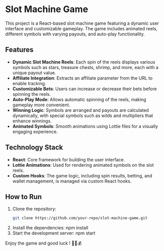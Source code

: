 # Slot Machine Game

This project is a React-based slot machine game featuring a dynamic user interface and customizable gameplay. The game includes animated reels, different symbols with varying payouts, and auto-play functionality. 

## Features

- **Dynamic Slot Machine Reels**: Each spin of the reels displays various symbols such as stars, treasure chests, shrimp, and more, each with a unique payout value.
- **Affiliate Integration**: Extracts an affiliate parameter from the URL to enable tracking.
- **Customizable Bets**: Users can increase or decrease their bets before spinning the reels.
- **Auto-Play Mode**: Allows automatic spinning of the reels, making gameplay more convenient.
- **Winning Logic**: Symbols are arranged and payouts are calculated dynamically, with special symbols such as wilds and multipliers that enhance winnings.
- **Animated Symbols**: Smooth animations using Lottie files for a visually engaging experience.

## Technology Stack

- **React**: Core framework for building the user interface.
- **Lottie Animations**: Used for rendering animated symbols on the slot reels.
- **Custom Hooks**: The game logic, including spin results, betting, and wallet management, is managed via custom React hooks.

## How to Run

1. Clone the repository:
   ```bash
   git clone https://github.com/your-repo/slot-machine-game.git
2. Install the dependencies:
   npm install
3. Start the development server:
   npm start

Enjoy the game and good luck ! 🤑💵💰
